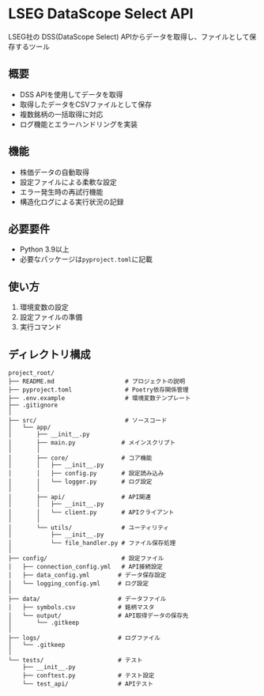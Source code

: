 # LSEG DataScope Select API
LSEG社の DSS(DataScope Select) APIからデータを取得し、ファイルとして保存するツール

## 概要
- DSS APIを使用してデータを取得
- 取得したデータをCSVファイルとして保存
- 複数銘柄の一括取得に対応
- ログ機能とエラーハンドリングを実装

## 機能
- 株価データの自動取得
- 設定ファイルによる柔軟な設定
- エラー発生時の再試行機能
- 構造化ログによる実行状況の記録

## 必要要件
- Python 3.9以上
- 必要なパッケージは`pyproject.toml`に記載

## 使い方
1. 環境変数の設定
2. 設定ファイルの準備
3. 実行コマンド


## ディレクトリ構成
```
project_root/
├── README.md                    # プロジェクトの説明
├── pyproject.toml               # Poetry依存関係管理
├── .env.example                 # 環境変数テンプレート
├── .gitignore
│
├── src/                         # ソースコード
│   └── app/
│       ├── __init__.py
│       ├── main.py             # メインスクリプト
│       │
│       ├── core/               # コア機能
│       │   ├── __init__.py
│       │   ├── config.py       # 設定読み込み
│       │   └── logger.py       # ログ設定
│       │
│       ├── api/                # API関連
│       │   ├── __init__.py
│       │   └── client.py       # APIクライアント
│       │
│       └── utils/              # ユーティリティ
│           ├── __init__.py
│           └── file_handler.py # ファイル保存処理
│
├── config/                     # 設定ファイル
│   ├── connection_config.yml   # API接続設定
│   ├── data_config.yml        # データ保存設定
│   └── logging_config.yml     # ログ設定
│
├── data/                      # データファイル
│   ├── symbols.csv            # 銘柄マスタ
│   └── output/                # API取得データの保存先
│       └── .gitkeep
│
├── logs/                      # ログファイル
│   └── .gitkeep
│
└── tests/                     # テスト
    ├── __init__.py
    ├── conftest.py            # テスト設定
    └── test_api/              # APIテスト
```